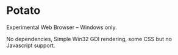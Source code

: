 Potato
======

Experimental Web Browser – Windows only.

No dependencies, Simple Win32 GDI rendering, some CSS but no Javascript support.
